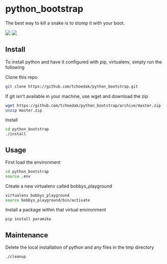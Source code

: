 # python_bootstrap

The best way to kill a snake is to stomp it with your boot.

![](http://www.pngall.com/wp-content/uploads/2016/05/Python-Logo-Free-Download-PNG.png) ![](https://i.imgur.com/Dfa2VKD.png)

## Install
To install python and have it configured with pip, virtualenv, simply run the following

Clone this repo
```sh
git clone https://github.com/tchoedak/python_bootstrap.git
```

If git isn't available in your machine, use wget and download the zip
```sh
wget https://github.com/tchoedak/python_bootstrap/archive/master.zip
unzip master.zip
```

Install
```sh
cd python_bootstrap
./install
```

## Usage

First load the environment
```sh
cd python_bootstrap
source .env
```

Create a new virtualenv called bobbys_playground
```sh
virtualenv bobbys_playground
source bobbys_playground/bin/activate
```

Install a package within that virtual environment
```sh
pip install paramiko
```

## Maintenance

Delete the local installation of python and any files in the tmp directory
```sh
./cleanup
```

